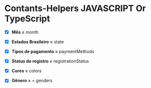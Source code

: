 # Contants-Helpers JAVASCRIPT Or TypeScript

- [x] __Mês =__   month

- [x] __Estados Brasileiro =__  state

- [x] __Tipos de pagamento =__  paymentMethods

- [x] __Status do registro =__  registrationStatus

- [x] __Cores =__ colors

- [x] __Gênero =__ = genders
